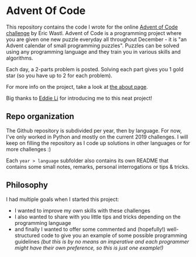 # Advent Of Code

This repository contains the code I wrote for the online [Advent of Code challenge](https://adventofcode.com)
by Eric Wastl. Advent of Code is a programming project where you are given one new puzzle everyday all throughout
December - it is "an Advent calendar of small programming puzzles". Puzzles can be solved using any programming language and they train you in various skills and algorithms.

Each day, a 2-parts problem is posted. Solving each part gives you 1 gold star (so you have up to 2 for each problem).

For more info on the project, take a look at [the about page](https://adventofcode.com/2019/about).

Big thanks to [Eddie Li](https://github.com/xdl) for introducing me to this neat project!

## Repo organization
The Github repository is subdivided per year, then by language. For now, I've only worked in Python and mostly on
the current 2019 challenges. I will keep on filling the repository as I code up solutions in other languages or for
more challenges :)

Each ``year > language`` subfolder also contains its own README that contains some small notes, remarks, personal
interrogations or tips & tricks.

## Philosophy
I had multiple goals when I started this project:
- I wanted to improve my own skills with these challenges
- I also wanted to share with you little tips and tricks depending on the programming language
- and finally I wanted to offer some commented and (hopefully!) well-structured code to give you
  an example of some possible programming guidelines *(but this is by no means an imperative and each
  programmer might have their own preference, so this is just one example!)*
